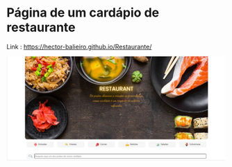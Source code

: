 # Página de um cardápio de restaurante

Link : https://hector-balieiro.github.io/Restaurante/

<img src = "/src/imagens/apresentação.png" alt="Site"/>
